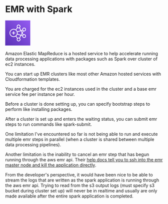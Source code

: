 # EMR with Spark

<img src="./assets/AWS_EMR.png" 
alt="AWS EMR logo" width="80" />

Amazon Elastic MapReduce is a hosted service to help accelerate running data processing applications with packages such as Spark over cluster of ec2 instances.

You can start up EMR clusters like most other Amazon hosted services with Cloudformation templates. 

You are charged for the ec2 instances used in the cluster and a base emr service fee per instance per hour. 

Before a cluster is done setting up, you can specify bootstrap steps to perform like installing packages.

After a cluster is set up and enters the waiting status, you can submit emr steps to run commands like spark-submit.

One limitation I've encountered so far is not being able to run and execute multiple emr steps in parallel (when a cluster is shared between multiple data processing pipelines).

Another limitation is the inability to cancel an emr step that has begun running through the aws emr api. Their [help docs tell you to ssh into the emr master node and kill the application directly][1]. 

From the developer's perspective, it would have been nice to be able to stream the logs that are written as the spark application is running through the aws emr api. Trying to read from the s3 output logs (must specify s3 bucket during cluster set up) will never be in realtime and usually are only made available after the entire spark application is completed. 

[1]: https://aws.amazon.com/premiumsupport/knowledge-center/cancel-emr-step/
